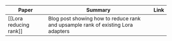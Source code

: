 
| Paper                  | Summary                                                                          | Link |
| ---------------------- | -------------------------------------------------------------------------------- | ---- |
| [[Lora reducing rank]] | Blog post showing how to reduce rank and upsample rank of existing Lora adapters |      |
